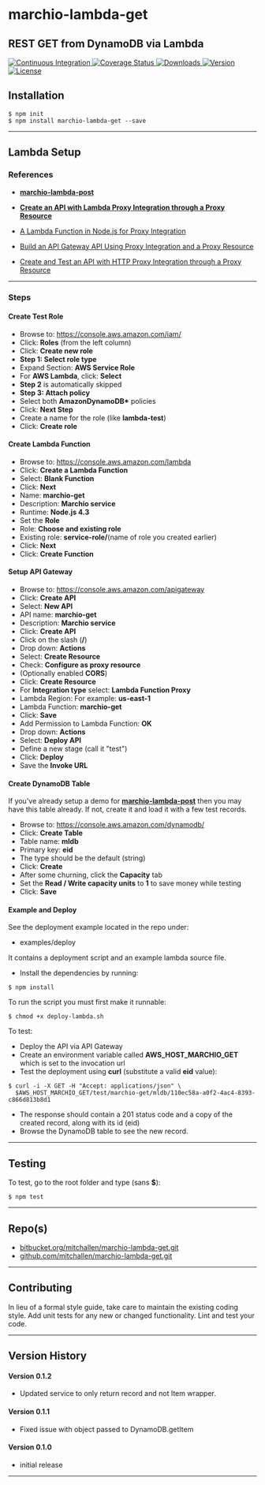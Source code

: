 marchio-lambda-get
==
REST GET from DynamoDB via Lambda
--

<p align="left">
  <a href="https://travis-ci.org/mitchallen/marchio-lambda-get">
    <img src="https://img.shields.io/travis/mitchallen/marchio-lambda-get.svg?style=flat-square" alt="Continuous Integration">
  </a>
  <a href="https://codecov.io/gh/mitchallen/marchio-lambda-get">
    <img src="https://codecov.io/gh/mitchallen/marchio-lambda-get/branch/master/graph/badge.svg" alt="Coverage Status">
  </a>
  <a href="https://npmjs.org/package/marchio-lambda-get">
    <img src="http://img.shields.io/npm/dt/marchio-lambda-get.svg?style=flat-square" alt="Downloads">
  </a>
  <a href="https://npmjs.org/package/marchio-lambda-get">
    <img src="http://img.shields.io/npm/v/marchio-lambda-get.svg?style=flat-square" alt="Version">
  </a>
  <a href="https://npmjs.com/package/marchio-lambda-get">
    <img src="https://img.shields.io/github/license/mitchallen/marchio-lambda-get.svg" alt="License"></a>
  </a>
</p>

## Installation

    $ npm init
    $ npm install marchio-lambda-get --save
  
* * *

## Lambda Setup

### References

* __[marchio-lambda-post](https://www.npmjs.com/package/marchio-lambda-post)__

* __[Create an API with Lambda Proxy Integration through a Proxy Resource](http://docs.aws.amazon.com/apigateway/latest/developerguide/api-gateway-create-api-as-simple-proxy-for-lambda.html)__
* [A Lambda Function in Node.js for Proxy Integration](http://docs.aws.amazon.com/apigateway/latest/developerguide/api-gateway-create-api-as-simple-proxy-for-lambda.html#api-gateway-proxy-integration-lambda-function-nodejs)
* [Build an API Gateway API Using Proxy Integration and a Proxy Resource](http://docs.aws.amazon.com/apigateway/latest/developerguide/api-gateway-create-api-as-simple-proxy.html)
* [Create and Test an API with HTTP Proxy Integration through a Proxy Resource](http://docs.aws.amazon.com/apigateway/latest/developerguide/api-gateway-create-api-as-simple-proxy-for-http.html)

* * *

### Steps

#### Create Test Role

* Browse to: https://console.aws.amazon.com/iam/
* Click: __Roles__ (from the left column)
* Click: __Create new role__
* __Step 1: Select role type__
 * Expand Section: __AWS Service Role__
 * For __AWS Lambda__, click: __Select__
* __Step 2__ is automatically skipped
* __Step 3: Attach policy__
 * Select both __AmazonDynamoDB*__ policies
* Click: __Next Step__
* Create a name for the role (like __lambda-test__)
* Click: __Create role__

#### Create Lambda Function

* Browse to: https://console.aws.amazon.com/lambda
* Click: __Create a Lambda Function__
* Select: __Blank Function__
* Click: __Next__
* Name: __marchio-get__
* Description: __Marchio service__
* Runtime: __Node.js 4.3__
* Set the __Role__
 * Role: __Choose and existing role__
 * Existing role: __service-role/__(name of role you created earlier)
* Click: __Next__
* Click: __Create Function__

#### Setup API Gateway

* Browse to: https://console.aws.amazon.com/apigateway
* Click: __Create API__
* Select: __New API__
* API name: __marchio-get__
* Description: __Marchio service__
* Click: __Create API__
* Click on the slash (__/__)
* Drop down: __Actions__
* Select: __Create Resource__
* Check: __Configure as proxy resource__
* (Optionally enabled __CORS__)
* Click: __Create Resource__
* For __Integration type__ select: __Lambda Function Proxy__
* Lambda Region: For example: __us-east-1__
* Lambda Function: __marchio-get__
* Click: __Save__
* Add Permission to Lambda Function: __OK__
* Drop down: __Actions__
* Select: __Deploy API__
* Define a new stage (call it "test")
* Click: __Deploy__
* Save the __Invoke URL__

#### Create DynamoDB Table

If you've already setup a demo for __[marchio-lambda-post](https://www.npmjs.com/package/marchio-lambda-post)__ then you may have this table already.  If not, create it and load it with a few test records.

* Browse to: https://console.aws.amazon.com/dynamodb/
* Click: __Create Table__
* Table name: __mldb__
* Primary key: __eid__
* The type should be the default (string)
* Click: __Create__
* After some churning, click the __Capacity__ tab
* Set the __Read / Write capacity units__ to __1__ to save money while testing
* Click: __Save__

#### Example and Deploy

See the deployment example located in the repo under:

* examples/deploy

It contains a deployment script and an example lambda source file.

* Install the dependencies by running:
```
$ npm install
```

To run the script you must first make it runnable:
```
$ chmod +x deploy-lambda.sh
```

To test:

* Deploy the API via API Gateway
* Create an environment variable called __AWS\_HOST\_MARCHIO\_GET__ which is set to the invocation url
* Test the deployment using __curl__ (substitute a valid __eid__ value):

```
$ curl -i -X GET -H "Accept: applications/json" \
  $AWS_HOST_MARCHIO_GET/test/marchio-get/mldb/110ec58a-a0f2-4ac4-8393-c866d813b8d1
```
* The response should contain a 201 status code and a copy of the created record, along with its id (eid)
* Browse the DynamoDB table to see the new record.

* * *

## Testing

To test, go to the root folder and type (sans __$__):

    $ npm test
   
* * *
 
## Repo(s)

* [bitbucket.org/mitchallen/marchio-lambda-get.git](https://bitbucket.org/mitchallen/marchio-lambda-get.git)
* [github.com/mitchallen/marchio-lambda-get.git](https://github.com/mitchallen/marchio-lambda-get.git)

* * *

## Contributing

In lieu of a formal style guide, take care to maintain the existing coding style.
Add unit tests for any new or changed functionality. Lint and test your code.

* * *

## Version History

#### Version 0.1.2

* Updated service to only return record and not Item wrapper.

#### Version 0.1.1

* Fixed issue with object passed to DynamoDB.getItem

#### Version 0.1.0 

* initial release

* * *
